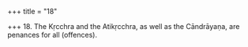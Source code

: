 +++
title = "18"

+++
18. The Kṛcchra and the Atikṛcchra, as well as the Cāndrāyaṇa, are penances for all (offences).
